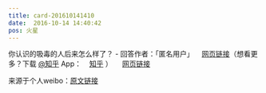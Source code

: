 ```yaml
---
title: card-201610141410
date:  2016-10-14 14:40:42
pos: 火星
---
```

你认识的吸毒的人后来怎么样了？ - 回答作者：「匿名用户」<a  href="https://weibo.cn/sinaurl?u=http%3A%2F%2Fwww.zhihu.com%2Fquestion%2F35181419%2Fanswer%2F125059121" data-hide=""><span class='url-icon'><img style='width: 1rem;height: 1rem' src='https://h5.sinaimg.cn/upload/2015/09/25/3/timeline_card_small_web_default.png'></span><span class="surl-text">网页链接</span></a>（想看更多？下载 <a href='/n/知乎'>@知乎</a> App：<a  href="http://weibo.com/p/100404711598" data-hide=""><span class='url-icon'><img style='width: 1rem;height: 1rem' src='https://h5.sinaimg.cn/upload/2015/09/25/3/timeline_card_small_web_default.png'></span><span class="surl-text">知乎</span></a> ） <a  href="https://weibo.cn/sinaurl?u=http%3A%2F%2Fwww.zhihu.com%2Fquestion%2F35181419%2Fanswer%2F125059121" data-hide=""><span class='url-icon'><img style='width: 1rem;height: 1rem' src='https://h5.sinaimg.cn/upload/2015/09/25/3/timeline_card_small_web_default.png'></span><span class="surl-text">网页链接</span></a> 

来源于个人weibo：[原文链接](https://m.weibo.cn/status/EcNbXwJWX?mblogid=EcNbXwJWX)